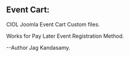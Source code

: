 Event Cart:
-------------

CIOL Joomla Event Cart Custom files.

Works for Pay Later Event Registration Method.


--Author Jag Kandasamy.